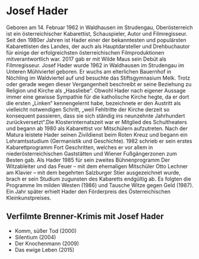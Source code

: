 # Josef Hader

 Geboren am 14. Februar 1962 in Waldhausen im Strudengau, Oberösterreich ist ein österreichischer Kabarettist, Schauspieler, Autor und Filmregisseur. Seit den 1980er Jahren ist Hader einer der bekanntesten und populärsten Kabarettisten des Landes, der auch als Hauptdarsteller und Drehbuchautor für einige der erfolgreichsten österreichischen Filmproduktionen mitverantwortlich war. 2017 gab er mit Wilde Maus sein Debüt als Filmregisseur.  Josef Hader wurde 1962 in Waldhausen im Strudengau im Unteren Mühlviertel geboren. Er wuchs am elterlichen Bauernhof in Nöchling im Waldviertel auf und besuchte das Stiftsgymnasium Melk. Trotz oder gerade wegen dieser Vergangenheit beschreibt er seine Beziehung zu Religion und Kirche als „Hassliebe“. Obwohl Hader nach eigener Aussage immer eine gewisse Sympathie für die katholische Kirche hegte, da er dort die ersten „Linken“ kennengelernt habe, bezeichnete er den Austritt als vielleicht notwendigen Schritt, „weil Fehltritte der Kirche derzeit so konsequent passieren, dass sie sich ständig ins neunzehnte Jahrhundert zurückversetzt“.Die Klosterinternatszeit war er Mitglied des Schultheaters und begann ab 1980 als Kabarettist vor Mitschülern aufzutreten. Nach der Matura leistete Hader seinen Zivildienst beim Roten Kreuz und begann ein Lehramtsstudium (Germanistik und Geschichte). 1982 schrieb er sein erstes Kabarettprogramm Fort Geschritten, welches er vor allem in niederösterreichischen Gaststätten und Wiener Fußgängerzonen zum Besten gab. Als Hader 1985 für sein zweites Bühnenprogramm Der Witzableiter und das Feuer – mit dem ehemaligen Mitschüler Otto Lechner am Klavier – mit dem begehrten Salzburger Stier ausgezeichnet wurde, brach er sein Studium zugunsten des Kabaretts endgültig ab. Es folgten die Programme Im milden Westen (1986) und Tausche Witze gegen Geld (1987). Ein Jahr später erhielt Hader den Förderpreis des Österreichischen Kleinkunstpreises. 

## Verfilmte Brenner-Krimis mit Josef Hader
* Komm, süßer Tod (2000)
* Silentium (2004)
* Der Knochenmann (2009)
* Das ewige Leben (2015)